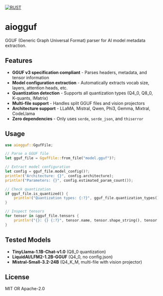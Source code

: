 [![RUST](https://github.com/AIOxide/aiogguf/actions/workflows/rust.yml/badge.svg)](https://github.com/AIOxide/aiogguf/actions/workflows/rust.yml)

# aiogguf

GGUF (Generic Graph Universal Format) parser for AI model metadata extraction.

## Features

- **GGUF v3 specification compliant** - Parses headers, metadata, and tensor information
- **Model configuration extraction** - Automatically extracts vocab size, layers, attention heads, etc.
- **Quantization detection** - Supports all quantization types (Q4_0, Q8_0, K-quants, IMatrix)
- **Multi-file support** - Handles split GGUF files and vision projectors
- **Architecture support** - LLaMA, Mistral, Qwen, Phi3, Gemma, Mixtral, CodeLlama
- **Zero dependencies** - Only uses `serde`, `serde_json`, and `thiserror`

## Usage

```rust
use aiogguf::GgufFile;

// Parse a GGUF file
let gguf_file = GgufFile::from_file("model.gguf")?;

// Extract model configuration
let config = gguf_file.model_config()?;
println!("Architecture: {}", config.architecture);
println!("Parameters: {}", config.estimated_param_count());

// Check quantization
if gguf_file.is_quantized() {
    println!("Quantization types: {:?}", gguf_file.quantization_types());
}

// Inspect tensors
for tensor in &gguf_file.tensors {
    println!("{}: {} {:?}", tensor.name, tensor.shape_string(), tensor.quantization_type);
}
```

## Tested Models

- **TinyLlama-1.1B-Chat-v1.0** (Q8_0 quantization)
- **LiquidAI/LFM2-1.2B-GGUF** (Q4_0, no config.json)
- **Mistral-Small-3.2-24B** (Q4_K_M, multi-file with vision projector)

## License

MIT OR Apache-2.0
